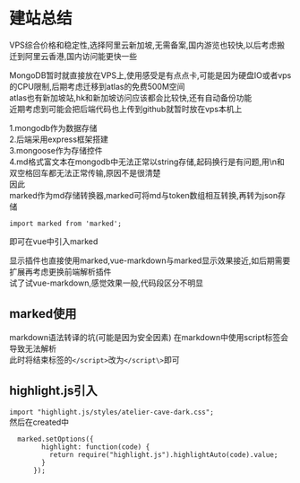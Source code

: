 建站总结  
===
  
  
VPS综合价格和稳定性,选择阿里云新加坡,无需备案,国内游览也较快,以后考虑搬迁到阿里云香港,国内访问能更快一些  
  
MongoDB暂时就直接放在VPS上,使用感受是有点点卡,可能是因为硬盘IO或者vps的CPU限制,后期考虑迁移到atlas的免费500M空间  
atlas也有新加坡站,hk和新加坡访问应该都会比较快,还有自动备份功能  
近期考虑到可能会把后端代码也上传到github就暂时放在vps本机上  



1.mongodb作为数据存储  
2.后端采用express框架搭建  
3.mongoose作为存储控件  
4.md格式富文本在mongodb中无法正常以string存储,起码换行是有问题,用\n和双空格回车都无法正常传输,原因不是很清楚  
因此  
marked作为md存储转换器,marked可将md与token数组相互转换,再转为json存储  
  
`import marked from 'marked';`  
  
即可在vue中引入marked   
    
显示插件也直接使用marked,vue-markdown与marked显示效果接近,如后期需要扩展再考虑更换前端解析插件  
试了试vue-markdown,感觉效果一般,代码段区分不明显  
  
marked使用  
---
  
markdown语法转译的坑(可能是因为安全因素)
在markdown中使用script标签会导致无法解析  
此时将结束标签的`</script>`改为`</script\>`即可
    
highlight.js引入  
---
`import "highlight.js/styles/atelier-cave-dark.css";`  
然后在created中  
  
```
  marked.setOptions({
        highlight: function(code) {
          return require("highlight.js").highlightAuto(code).value;
        }
      });
```
  
